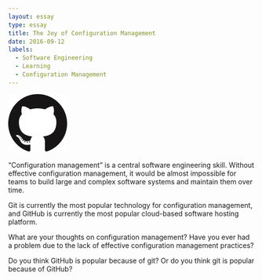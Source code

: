 ```yaml
---
layout: essay
type: essay
title: The Joy of Configuration Management
date: 2016-09-12
labels:
  - Software Engineering
  - Learning
  - Configuration Management
---
```


<img class="ui tiny left circular floated image" src="../images/GitHub-Mark-120px-plus.png">

“Configuration management” is a central software engineering skill. Without effective configuration management, it would be almost impossible for teams to build large and complex software systems and maintain them over time.

Git is currently the most popular technology for configuration management, and GitHub is currently the most popular cloud-based software hosting platform.

What are your thoughts on configuration management? Have you ever had a problem due to the lack of effective configuration management practices?

Do you think GitHub is popular because of git? Or do you think git is popular because of GitHub?
